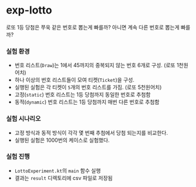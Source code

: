 # exp-lotto

로또 1등 당첨은 쭈욱 같은 번호로 뽑는게 빠를까? 아니면 계속 다른 번호로 뽑는게 빠를까?

 ### 실험 환경
 
 * 번호 리스트(`Draw`)는 1에서 45까지의 중복되지 않는 번호 6개로 구성. (로또 1천원어치)
 * 하나 이상의 번호 리스트들이 모여 티켓(`Ticket`)을 구성.
 * 실행된 실험은 각 티켓이 `5`개의 번호 리스트를 가짐. (로또 5천원어치) 
 * 고정(`static`) 번호 리스트는 1등 당첨까지 동일한 번호로 추첨함
 * 동적(`dynamic`) 번호 리스트는 1등 당첨까지 매번 다른 번호로 추첨함
 
 ### 실험 시나리오
 
 * 고정 방식과 동적 방식이 각각 몇 번째 추첨에서 당첨 되는지를 비교한다.
 * 실행된 실험은 1000번의 케이스로 실험했다.
 
 ### 실험 진행 
 
 * `LottoExperiment.kt`의 `main` 함수 실행
 * 결과는 `result` 디렉토리에 csv 파일로 저장됨
